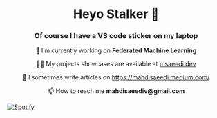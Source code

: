 <h1 align="center">Heyo Stalker 👀</h1>
<h3 align="center">Of course I have a VS code sticker on my laptop</h3>
<!--
<p align="left"> <img src="https://komarev.com/ghpvc/?username=mahdi-s&label=Profile%20views&color=0e75b6&style=flat" alt="mahdi-s" /> </p>

<p align="left"> <a href="https://github.com/ryo-ma/github-profile-trophy"><img src="https://github-profile-trophy.vercel.app/?username=mahdi-s" alt="mahdi-s" /></a> </p>
-->

<p align="center"> 🔭 I’m currently working on <b>Federated Machine Learning</b></p>

<p align="center"> 👨‍💻 My projects showcases are available at <a href="https://msaeedi.dev">msaeedi.dev</a></p>

<p align="center"> 📝 I sometimes write articles on <a href="https://mahdisaeedi.medium.com/">https://mahdisaeedi.medium.com/</a></p>

<p align="center"> 📫 How to reach me <b>mahdisaeediv@gmail.com</b></p>

[![Spotify](https://novatorem.bgstatic.vercel.app/api/spotify)](https://open.spotify.com/artist/6hyCmqlpgEhkMKKr65sFgI)
